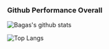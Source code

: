 ### Github Performance Overall

![Bagas's github stats](https://github-readme-stats.vercel.app/api?username=bagasss19&theme=midnight-purple&show_icons=true)

![Top Langs](https://github-readme-stats.vercel.app/api/top-langs/?username=bagasss19)


<!--
**bagasss19/bagasss19** is a ✨ _special_ ✨ repository because its `README.md` (this file) appears on your GitHub profile.

Here are some ideas to get you started:

- 🔭 I’m currently working on ...
- 🌱 I’m currently learning ...
- 👯 I’m looking to collaborate on ...
- 🤔 I’m looking for help with ...
- 💬 Ask me about ...
- 📫 How to reach me: ...
- 😄 Pronouns: ...
- ⚡ Fun fact: ...
-->
